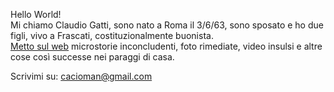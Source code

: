 Hello World!  
Mi chiamo Claudio Gatti, sono nato a Roma il 3/6/63, sono sposato e ho due figli, vivo a Frascati, costituzionalmente buonista.  
[Metto sul web](https://cacioman.github.io/) microstorie inconcludenti, foto rimediate, video insulsi e altre cose così successe nei paraggi di casa.  

Scrivimi su: [cacioman@gmail.com](mailto::cacioman@gmail.com)  

<!---
cacioman/cacioman is a ✨ special ✨ repository because its `README.md` (this file) appears on your GitHub profile.
You can click the Preview link to take a look at your changes.
--->
